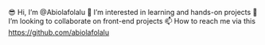😎 Hi, I’m @Abiolafolalu
👀 I’m interested in learning and hands-on projects
💞️ I’m looking to collaborate on front-end projects
📫 How to reach me via this https://github.com/abiolafolalu
